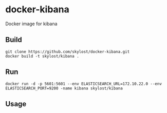 # docker-kibana
Docker image for kibana

## Build

    git clone https://github.com/skylost/docker-kibana.git
    docker build -t skylost/kibana .

## Run

    docker run -d -p 5601:5601 --env ELASTICSEARCH_URL=172.10.22.0 --env ELASTICSEARCH_PORT=9200 -name kibana skylost/kibana 

## Usage
